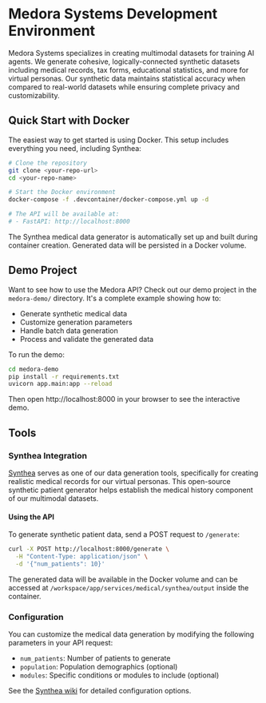 # Medora Systems Development Environment

Medora Systems specializes in creating multimodal datasets for training AI agents. We generate cohesive, logically-connected synthetic datasets including medical records, tax forms, educational statistics, and more for virtual personas. Our synthetic data maintains statistical accuracy when compared to real-world datasets while ensuring complete privacy and customizability.

## Quick Start with Docker

The easiest way to get started is using Docker. This setup includes everything you need, including Synthea:

```bash
# Clone the repository
git clone <your-repo-url>
cd <your-repo-name>

# Start the Docker environment
docker-compose -f .devcontainer/docker-compose.yml up -d

# The API will be available at:
# - FastAPI: http://localhost:8000
```

The Synthea medical data generator is automatically set up and built during container creation. Generated data will be persisted in a Docker volume.

## Demo Project

Want to see how to use the Medora API? Check out our demo project in the `medora-demo/` directory. It's a complete example showing how to:

- Generate synthetic medical data
- Customize generation parameters
- Handle batch data generation
- Process and validate the generated data

To run the demo:
```bash
cd medora-demo
pip install -r requirements.txt
uvicorn app.main:app --reload
```

Then open http://localhost:8000 in your browser to see the interactive demo.

## Tools

### Synthea Integration

[Synthea](https://github.com/synthetichealth/synthea) serves as one of our data generation tools, specifically for creating realistic medical records for our virtual personas. This open-source synthetic patient generator helps establish the medical history component of our multimodal datasets.

#### Using the API

To generate synthetic patient data, send a POST request to `/generate`:

```bash
curl -X POST http://localhost:8000/generate \
  -H "Content-Type: application/json" \
  -d '{"num_patients": 10}'
```

The generated data will be available in the Docker volume and can be accessed at `/workspace/app/services/medical/synthea/output` inside the container.

### Configuration

You can customize the medical data generation by modifying the following parameters in your API request:
- `num_patients`: Number of patients to generate
- `population`: Population demographics (optional)
- `modules`: Specific conditions or modules to include (optional)

See the [Synthea wiki](https://github.com/synthetichealth/synthea/wiki) for detailed configuration options.
